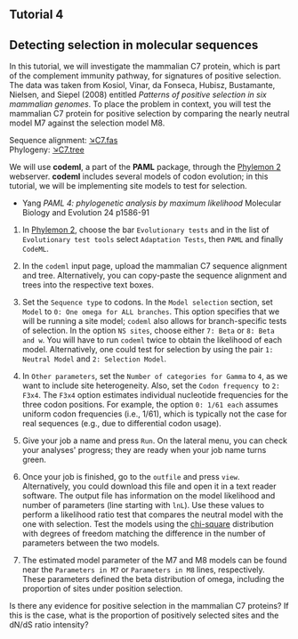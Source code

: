 ## Tutorial 4
## Detecting selection in molecular sequences

In this tutorial, we will investigate the mammalian C7 protein, which is part of the complement immunity pathway, for signatures of positive selection. The data was taken from Kosiol, Vinar, da Fonseca, Hubisz, Bustamante, Nielsen, and Siepel (2008) entitled *Patterns of positive selection in six mammalian genomes*. To place the problem in context, you will test the mammalian C7 protein for positive selection by comparing the nearly neutral model M7 against the selection model M8.

Sequence alignment: [&#8600;C7.fas](/assets/lectures/C7.fas)<br/>
Phylogeny: [&#8600;C7.tree](/assets/lectures/C7.tree)

We will use **codeml**, a part of the **PAML** package, through the [Phylemon 2](http://phylemon.bioinfo.cipf.es/?email=anonymous)  webserver. **codeml** includes several models of codon evolution; in this tutorial, we will be implementing site models to test for selection.

* Yang *PAML 4: phylogenetic analysis by maximum likelihood* Molecular Biology and Evolution 24 p1586-91 

1. In [Phylemon 2](http://phylemon.bioinfo.cipf.es/?email=anonymous), choose the bar `Evolutionary tests` and in the list of `Evolutionary test tools` select `Adaptation Tests`, then `PAML` and finally `CodeML`.

2. In the `codeml` input page, upload the mammalian C7 sequence alignment and tree. Alternatively, you can copy-paste the sequence alignment and trees into the respective text boxes.

3. Set the `Sequence type` to codons. In the `Model selection` section, set `Model` to `0: One omega for ALL branches`. This option specifies that we will be running a site model; `codeml` also allows for branch-specific tests of selection. In the option `NS sites`, choose either `7: Beta` or `8: Beta and w`. You will have to run `codeml` twice to obtain the likelihood of each model. Alternatively, one could test for selection by using the pair `1: Neutral Model` and `2: Selection Model`.

4. In `Other parameters`, set the `Number of categories for Gamma` to `4`, as we want to include site heterogeneity. Also, set the `Codon frequency `to `2: F3x4`. The `F3x4` option estimates individual nucleotide frequencies for the three codon positions. For example, the option `0: 1/61 each` assumes uniform codon frequencies (i.e., 1/61), which is typically not the case for real sequences (e.g., due to differential codon usage).

5. Give your job a name and press `Run`. On the lateral menu, you can check your analyses' progress; they are ready when your job name turns green. 

6. Once your job is finished, go to the `outfile` and press `view`. Alternatively, you could download this file and open it in a text reader software. The output file has information on the model likelihood and number of parameters (line starting with `lnL`). Use these values to perform a likelihood ratio test that compares the neutral model with the one with selection. Test the models using the [chi-square](https://people.smp.uq.edu.au/YoniNazarathy/stat_models_B_course_spring_07/distributions/chisqtab.pdf) distribution with degrees of freedom matching the difference in the number of parameters between the two models.

7. The estimated model parameter of the M7 and M8 models can be found near the `Parameters in M7` or `Parameters in M8` lines, respectively. These parameters defined the beta distribution of omega, including the proportion of sites under position selection.

Is there any evidence for positive selection in the mammalian C7 proteins? If this is the case, what is the proportion of positively selected sites and the dN/dS ratio intensity?
